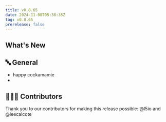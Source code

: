 ```yaml
---
title: v0.8.65
date: 2024-11-08T05:38:35Z
tag: v0.8.65
prerelease: false
---
```


## What's New
## 🔤 General
* happy cockamamie
* 
## 👨🏽‍💻 Contributors

Thank you to our contributors for making this release possible:
@l5io and @leecalcote

